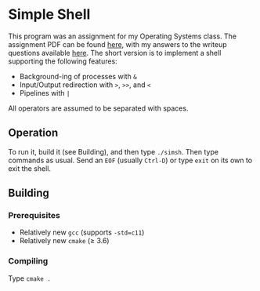 # Simple Shell
This program was an assignment for my Operating Systems class. The assignment PDF can be found [here](lab2.pdf), with my answers to the writeup questions available [here](writeup.txt). The short version is to implement a shell supporting the following features:

- Background-ing of processes with `&`
- Input/Output redirection with `>`, `>>`, and `<`
- Pipelines with `|`

All operators are assumed to be separated with spaces.

## Operation
To run it, build it (see Building), and then type `./simsh`. Then type commands as usual. Send an `EOF` (usually `Ctrl-D`) or type `exit` on its own to exit the shell.

## Building
### Prerequisites
- Relatively new `gcc` (supports `-std=c11`)
- Relatively new `cmake` (&geq; 3.6)

### Compiling
Type `cmake .`
